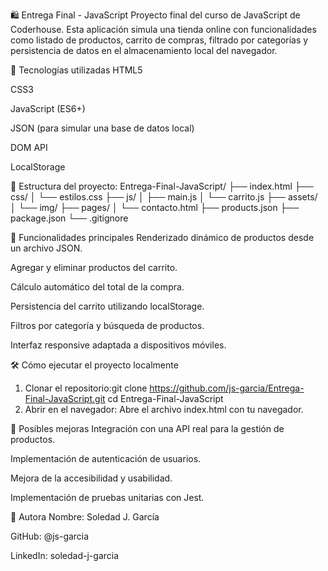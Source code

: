 🛍️ Entrega Final - JavaScript
Proyecto final del curso de JavaScript de Coderhouse. Esta aplicación simula una tienda online con funcionalidades como listado de productos, carrito de compras, filtrado por categorías y persistencia de datos en el almacenamiento local del navegador.

🚀 Tecnologías utilizadas
HTML5

CSS3

JavaScript (ES6+)

JSON (para simular una base de datos local)

DOM API

LocalStorage

📁 Estructura del proyecto:
Entrega-Final-JavaScript/
├── index.html
├── css/
│   └── estilos.css
├── js/
│   ├── main.js
│   └── carrito.js
├── assets/
│   └── img/
├── pages/
│   └── contacto.html
├── products.json
├── package.json
└── .gitignore

🧪 Funcionalidades principales
Renderizado dinámico de productos desde un archivo JSON.

Agregar y eliminar productos del carrito.

Cálculo automático del total de la compra.

Persistencia del carrito utilizando localStorage.

Filtros por categoría y búsqueda de productos.

Interfaz responsive adaptada a dispositivos móviles.

🛠️ Cómo ejecutar el proyecto localmente
1. Clonar el repositorio:git clone https://github.com/js-garcia/Entrega-Final-JavaScript.git
cd Entrega-Final-JavaScript
2. Abrir en el navegador: Abre el archivo index.html con tu navegador.

🔮 Posibles mejoras
Integración con una API real para la gestión de productos.

Implementación de autenticación de usuarios.

Mejora de la accesibilidad y usabilidad.

Implementación de pruebas unitarias con Jest.

👤 Autora
Nombre: Soledad J. García

GitHub: @js-garcia

LinkedIn: soledad-j-garcia

